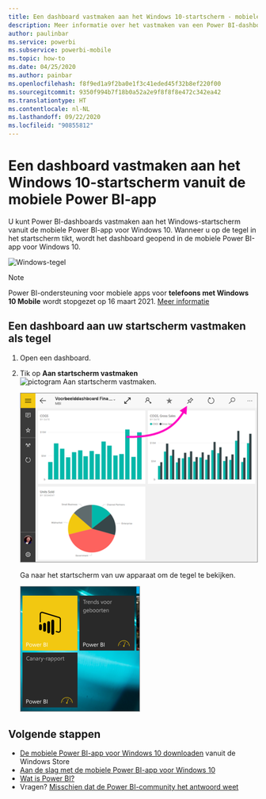 ```yaml
---
title: Een dashboard vastmaken aan het Windows 10-startscherm - mobiele Power BI-app
description: Meer informatie over het vastmaken van een Power BI-dashboard aan het startscherm in Windows 10 vanuit de mobiele Power BI-app.
author: paulinbar
ms.service: powerbi
ms.subservice: powerbi-mobile
ms.topic: how-to
ms.date: 04/25/2020
ms.author: painbar
ms.openlocfilehash: f8f9ed1a9f2ba0e1f3c41eded45f32b8ef220f00
ms.sourcegitcommit: 9350f994b7f18b0a52a2e9f8f8f8e472c342ea42
ms.translationtype: HT
ms.contentlocale: nl-NL
ms.lasthandoff: 09/22/2020
ms.locfileid: "90855812"
---
```

# <a name="pin-a-dashboard-to-your-windows-10-start-screen-from-the-power-bi-mobile-app"></a>Een dashboard vastmaken aan het Windows 10-startscherm vanuit de mobiele Power BI-app
U kunt Power BI-dashboards vastmaken aan het Windows-startscherm vanuit de mobiele Power BI-app voor Windows 10. Wanneer u op de tegel in het startscherm tikt, wordt het dashboard geopend in de mobiele Power BI-app voor Windows 10.

![Windows-tegel](./media/mobile-pin-dashboard-start-screen-windows-10-phone-app/power-bi-windows-10-pin-start-screen.png)

>[!NOTE]
>Power BI-ondersteuning voor mobiele apps voor **telefoons met Windows 10 Mobile** wordt stopgezet op 16 maart 2021. [Meer informatie](/legal/powerbi/powerbi-mobile/power-bi-mobile-app-end-of-support-for-windows-phones)

## <a name="pin-a-dashboard-to-your-start-screen-as-a-tile"></a>Een dashboard aan uw startscherm vastmaken als tegel
1. Open een dashboard.
2. Tik op **Aan startscherm vastmaken**  ![pictogram Aan startscherm vastmaken](./media/mobile-pin-dashboard-start-screen-windows-10-phone-app/power-bi-windows-10-pin-start-icon.png).
   
   ![Bovenste balk van Windows 10 mobiele app](./media/mobile-pin-dashboard-start-screen-windows-10-phone-app/power-bi-windows-10-pin-start.png)
   
   Ga naar het startscherm van uw apparaat om de tegel te bekijken.
   
   ![Windows 10-tegel](./media/mobile-pin-dashboard-start-screen-windows-10-phone-app/pbi_win10ph_startscrn.png)

## <a name="next-steps"></a>Volgende stappen
* [De mobiele Power BI-app voor Windows 10 downloaden](https://go.microsoft.com/fwlink/?LinkID=526478) vanuit de Windows Store  
* [Aan de slag met de mobiele Power BI-app voor Windows 10](mobile-windows-10-phone-app-get-started.md)  
* [Wat is Power BI?](../../fundamentals/power-bi-overview.md)
* Vragen? [Misschien dat de Power BI-community het antwoord weet](https://community.powerbi.com/)